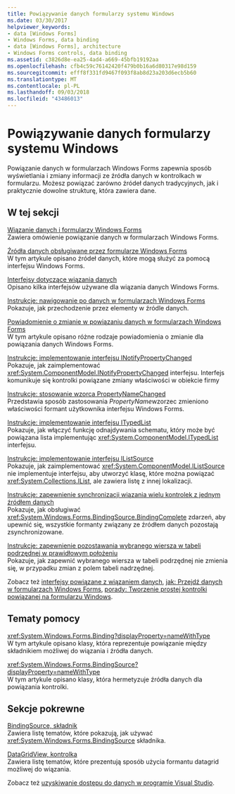 ```yaml
---
title: Powiązywanie danych formularzy systemu Windows
ms.date: 03/30/2017
helpviewer_keywords:
- data [Windows Forms]
- Windows Forms, data binding
- data [Windows Forms], architecture
- Windows Forms controls, data binding
ms.assetid: c3826d8e-ea25-4ad4-a669-45bfb19192aa
ms.openlocfilehash: cfb4c59c76142420f479b0b16a6d80317e98d159
ms.sourcegitcommit: efff8f331fd9467f093f8ab8d23a203d6ecb5b60
ms.translationtype: MT
ms.contentlocale: pl-PL
ms.lasthandoff: 09/03/2018
ms.locfileid: "43486013"
---
```

# <a name="windows-forms-data-binding"></a>Powiązywanie danych formularzy systemu Windows
Powiązanie danych w formularzach Windows Forms zapewnia sposób wyświetlania i zmiany informacji ze źródła danych w kontrolkach w formularzu. Możesz powiązać zarówno źródeł danych tradycyjnych, jak i praktycznie dowolne strukturę, która zawiera dane.  
  
## <a name="in-this-section"></a>W tej sekcji  
 [Wiązanie danych i formularzy Windows Forms](../../../docs/framework/winforms/data-binding-and-windows-forms.md)  
 Zawiera omówienie powiązanie danych w formularzach Windows Forms.  
  
 [Źródła danych obsługiwane przez formularze Windows Forms](../../../docs/framework/winforms/data-sources-supported-by-windows-forms.md)  
 W tym artykule opisano źródeł danych, które mogą służyć za pomocą interfejsu Windows Forms.  
  
 [Interfejsy dotyczące wiązania danych](../../../docs/framework/winforms/interfaces-related-to-data-binding.md)  
 Opisano kilka interfejsów używane dla wiązania danych Windows Forms.  
  
 [Instrukcje: nawigowanie po danych w formularzach Windows Forms](../../../docs/framework/winforms/how-to-navigate-data-in-windows-forms.md)  
 Pokazuje, jak przechodzenie przez elementy w źródle danych.  
  
 [Powiadomienie o zmianie w powiązaniu danych w formularzach Windows Forms](../../../docs/framework/winforms/change-notification-in-windows-forms-data-binding.md)  
 W tym artykule opisano różne rodzaje powiadomienia o zmianie dla powiązania danych Windows Forms.  
  
 [Instrukcje: implementowanie interfejsu INotifyPropertyChanged](../../../docs/framework/winforms/how-to-implement-the-inotifypropertychanged-interface.md)  
 Pokazuje, jak zaimplementować <xref:System.ComponentModel.INotifyPropertyChanged> interfejsu. Interfejs komunikuje się kontrolki powiązane zmiany właściwości w obiekcie firmy  
  
 [Instrukcje: stosowanie wzorca PropertyNameChanged](../../../docs/framework/winforms/how-to-apply-the-propertynamechanged-pattern.md)  
 Przedstawia sposób zastosowania *PropertyName*wzorzec zmieniono właściwości formant użytkownika interfejsu Windows Forms.  
  
 [Instrukcje: implementowanie interfejsu ITypedList](../../../docs/framework/winforms/how-to-implement-the-itypedlist-interface.md)  
 Pokazuje, jak włączyć funkcję odnajdywania schematu, który może być powiązana lista implementując <xref:System.ComponentModel.ITypedList> interfejsu.  
  
 [Instrukcje: implementowanie interfejsu IListSource](../../../docs/framework/winforms/how-to-implement-the-ilistsource-interface.md)  
 Pokazuje, jak zaimplementować <xref:System.ComponentModel.IListSource> nie implementuje interfejsu, aby utworzyć klasę, które można powiązać <xref:System.Collections.IList>, ale zawiera listę z innej lokalizacji.  
  
 [Instrukcje: zapewnienie synchronizacji wiązania wielu kontrolek z jednym źródłem danych](../../../docs/framework/winforms/multiple-controls-bound-to-data-source-synchronized.md)  
 Pokazuje, jak obsługiwać <xref:System.Windows.Forms.BindingSource.BindingComplete> zdarzeń, aby upewnić się, wszystkie formanty związany ze źródłem danych pozostają zsynchronizowane.  
  
 [Instrukcje: zapewnienie pozostawania wybranego wiersza w tabeli podrzędnej w prawidłowym położeniu](../../../docs/framework/winforms/ensure-the-selected-row-in-a-child-table-correct.md)  
 Pokazuje, jak zapewnić wybranego wiersza w tabeli podrzędnej nie zmienia się, w przypadku zmian z polem tabeli nadrzędnej.  
  
 Zobacz też [interfejsy powiązane z wiązaniem danych](https://msdn.microsoft.com/library/41e17s4b\(v=vs.110\)), [jak: Przejdź danych w formularzach Windows Forms](https://msdn.microsoft.com/library/b63ha24w\(v=vs.110\)), [porady: Tworzenie prostej kontrolki powiązanej na formularzu Windows](https://msdn.microsoft.com/library/sw223a62\(v=vs.110\)).  
  
## <a name="reference"></a>Tematy pomocy  
 <xref:System.Windows.Forms.Binding?displayProperty=nameWithType>  
 W tym artykule opisano klasy, która reprezentuje powiązanie między składnikiem możliwej do wiązania i źródła danych.  
  
 <xref:System.Windows.Forms.BindingSource?displayProperty=nameWithType>  
 W tym artykule opisano klasy, która hermetyzuje źródła danych dla powiązania kontrolki.  
  
## <a name="related-sections"></a>Sekcje pokrewne  
 [BindingSource, składnik](../../../docs/framework/winforms/controls/bindingsource-component.md)  
 Zawiera listę tematów, które pokazują, jak używać <xref:System.Windows.Forms.BindingSource> składnika.  
  
 [DataGridView, kontrolka](../../../docs/framework/winforms/controls/datagridview-control-windows-forms.md)  
 Zawiera listę tematów, które prezentują sposób użycia formantu datagrid możliwej do wiązania.  
  
 Zobacz też [uzyskiwanie dostępu do danych w programie Visual Studio](/visualstudio/data-tools/accessing-data-in-visual-studio).
